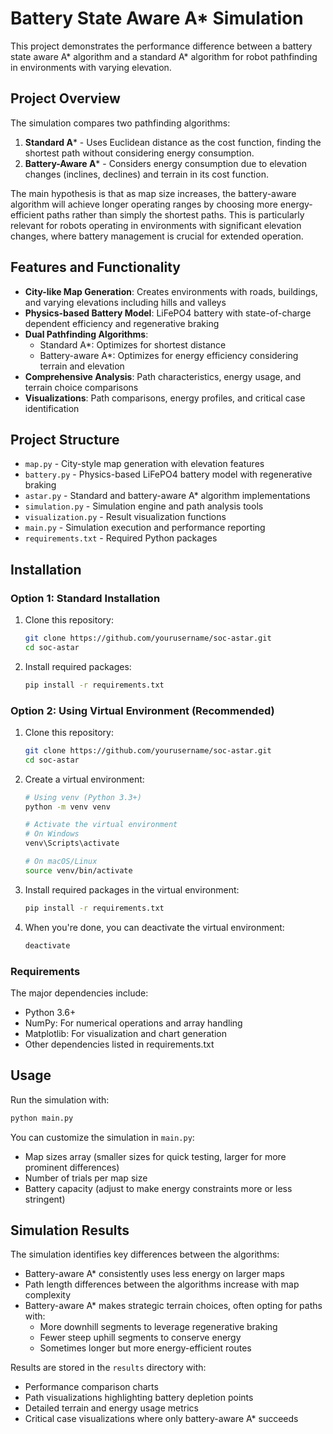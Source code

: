 # Battery State Aware A* Simulation

This project demonstrates the performance difference between a battery state aware A* algorithm and a standard A* algorithm for robot pathfinding in environments with varying elevation.

## Project Overview

The simulation compares two pathfinding algorithms:
1. **Standard A*** - Uses Euclidean distance as the cost function, finding the shortest path without considering energy consumption.
2. **Battery-Aware A*** - Considers energy consumption due to elevation changes (inclines, declines) and terrain in its cost function.

The main hypothesis is that as map size increases, the battery-aware algorithm will achieve longer operating ranges by choosing more energy-efficient paths rather than simply the shortest paths. This is particularly relevant for robots operating in environments with significant elevation changes, where battery management is crucial for extended operation.

## Features and Functionality

- **City-like Map Generation**: Creates environments with roads, buildings, and varying elevations including hills and valleys
- **Physics-based Battery Model**: LiFePO4 battery with state-of-charge dependent efficiency and regenerative braking
- **Dual Pathfinding Algorithms**:
  - Standard A*: Optimizes for shortest distance
  - Battery-aware A*: Optimizes for energy efficiency considering terrain and elevation
- **Comprehensive Analysis**: Path characteristics, energy usage, and terrain choice comparisons
- **Visualizations**: Path comparisons, energy profiles, and critical case identification

## Project Structure

- `map.py` - City-style map generation with elevation features
- `battery.py` - Physics-based LiFePO4 battery model with regenerative braking
- `astar.py` - Standard and battery-aware A* algorithm implementations
- `simulation.py` - Simulation engine and path analysis tools
- `visualization.py` - Result visualization functions
- `main.py` - Simulation execution and performance reporting
- `requirements.txt` - Required Python packages

## Installation

### Option 1: Standard Installation

1. Clone this repository:
   ```bash
   git clone https://github.com/yourusername/soc-astar.git
   cd soc-astar
   ```

2. Install required packages:
   ```bash
   pip install -r requirements.txt
   ```

### Option 2: Using Virtual Environment (Recommended)

1. Clone this repository:
   ```bash
   git clone https://github.com/yourusername/soc-astar.git
   cd soc-astar
   ```

2. Create a virtual environment:
   ```bash
   # Using venv (Python 3.3+)
   python -m venv venv
   
   # Activate the virtual environment
   # On Windows
   venv\Scripts\activate
   
   # On macOS/Linux
   source venv/bin/activate
   ```

3. Install required packages in the virtual environment:
   ```bash
   pip install -r requirements.txt
   ```

4. When you're done, you can deactivate the virtual environment:
   ```bash
   deactivate
   ```

### Requirements

The major dependencies include:
- Python 3.6+
- NumPy: For numerical operations and array handling
- Matplotlib: For visualization and chart generation
- Other dependencies listed in requirements.txt

## Usage

Run the simulation with:
```bash
python main.py
```

You can customize the simulation in `main.py`:
- Map sizes array (smaller sizes for quick testing, larger for more prominent differences)
- Number of trials per map size
- Battery capacity (adjust to make energy constraints more or less stringent)

## Simulation Results

The simulation identifies key differences between the algorithms:
- Battery-aware A* consistently uses less energy on larger maps
- Path length differences between the algorithms increase with map complexity
- Battery-aware A* makes strategic terrain choices, often opting for paths with:
  - More downhill segments to leverage regenerative braking
  - Fewer steep uphill segments to conserve energy
  - Sometimes longer but more energy-efficient routes

Results are stored in the `results` directory with:
- Performance comparison charts
- Path visualizations highlighting battery depletion points
- Detailed terrain and energy usage metrics
- Critical case visualizations where only battery-aware A* succeeds
